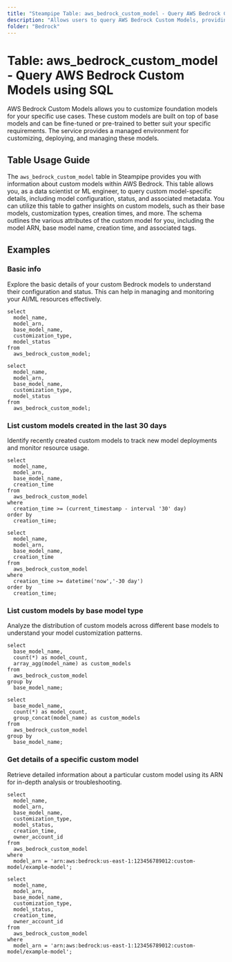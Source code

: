 ```yaml
---
title: "Steampipe Table: aws_bedrock_custom_model - Query AWS Bedrock Custom Models using SQL"
description: "Allows users to query AWS Bedrock Custom Models, providing information about custom foundation models including their configuration, status, and associated metadata."
folder: "Bedrock"
---
```


# Table: aws_bedrock_custom_model - Query AWS Bedrock Custom Models using SQL

AWS Bedrock Custom Models allows you to customize foundation models for your specific use cases. These custom models are built on top of base models and can be fine-tuned or pre-trained to better suit your specific requirements. The service provides a managed environment for customizing, deploying, and managing these models.

## Table Usage Guide

The `aws_bedrock_custom_model` table in Steampipe provides you with information about custom models within AWS Bedrock. This table allows you, as a data scientist or ML engineer, to query custom model-specific details, including model configuration, status, and associated metadata. You can utilize this table to gather insights on custom models, such as their base models, customization types, creation times, and more. The schema outlines the various attributes of the custom model for you, including the model ARN, base model name, creation time, and associated tags.

## Examples

### Basic info
Explore the basic details of your custom Bedrock models to understand their configuration and status. This can help in managing and monitoring your AI/ML resources effectively.

```sql+postgres
select
  model_name,
  model_arn,
  base_model_name,
  customization_type,
  model_status
from
  aws_bedrock_custom_model;
```

```sql+sqlite
select
  model_name,
  model_arn,
  base_model_name,
  customization_type,
  model_status
from
  aws_bedrock_custom_model;
```

### List custom models created in the last 30 days
Identify recently created custom models to track new model deployments and monitor resource usage.

```sql+postgres
select
  model_name,
  model_arn,
  base_model_name,
  creation_time
from
  aws_bedrock_custom_model
where
  creation_time >= (current_timestamp - interval '30' day)
order by
  creation_time;
```

```sql+sqlite
select
  model_name,
  model_arn,
  base_model_name,
  creation_time
from
  aws_bedrock_custom_model
where
  creation_time >= datetime('now','-30 day')
order by
  creation_time;
```

### List custom models by base model type
Analyze the distribution of custom models across different base models to understand your model customization patterns.

```sql+postgres
select
  base_model_name,
  count(*) as model_count,
  array_agg(model_name) as custom_models
from
  aws_bedrock_custom_model
group by
  base_model_name;
```

```sql+sqlite
select
  base_model_name,
  count(*) as model_count,
  group_concat(model_name) as custom_models
from
  aws_bedrock_custom_model
group by
  base_model_name;
```

### Get details of a specific custom model
Retrieve detailed information about a particular custom model using its ARN for in-depth analysis or troubleshooting.

```sql+postgres
select
  model_name,
  model_arn,
  base_model_name,
  customization_type,
  model_status,
  creation_time,
  owner_account_id
from
  aws_bedrock_custom_model
where
  model_arn = 'arn:aws:bedrock:us-east-1:123456789012:custom-model/example-model';
```

```sql+sqlite
select
  model_name,
  model_arn,
  base_model_name,
  customization_type,
  model_status,
  creation_time,
  owner_account_id
from
  aws_bedrock_custom_model
where
  model_arn = 'arn:aws:bedrock:us-east-1:123456789012:custom-model/example-model';
``` 